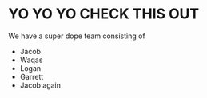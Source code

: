 # YO YO YO CHECK THIS OUT

We have a super dope team consisting of
- Jacob 
- Waqas
- Logan
- Garrett
- Jacob again
